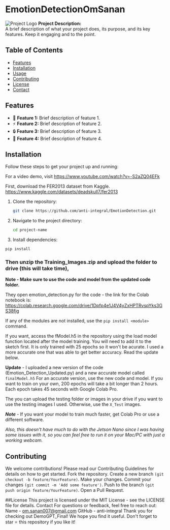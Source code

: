 # EmotionDetectionOmSanan

![Project Logo](link-to-your-logo.png) 
**Project Description:**  
A brief description of what your project does, its purpose, and its key features. Keep it engaging and to the point.

## Table of Contents

- [Features](#features)
- [Installation](#installation)
- [Usage](#usage)
- [Contributing](#contributing)
- [License](#license)
- [Contact](#contact)

## Features

- 🚀 **Feature 1:** Brief description of feature 1.
- ⚡ **Feature 2:** Brief description of feature 2.
- 🔒 **Feature 3:** Brief description of feature 3.
- 🌟 **Feature 4:** Brief description of feature 4.

## Installation

Follow these steps to get your project up and running:

For a video demo, visit https://www.youtube.com/watch?v=-S2aZQ04EFk

First, download the FER2013 dataset from Kaggle.
https://www.kaggle.com/datasets/deadskull7/fer2013

1. Clone the repository:
   ```bash
   git clone https://github.com/anti-integral/EmotionDetection.git

2. Navigate to the project directory:

    ```bash
   cd project-name

4. Install dependencies:
```bash
pip install  
```



### Then unzip the Training_Images.zip and upload the folder to drive (this will take time),

****Note - Make sure to use the code and model from the updated code folder.****

They open emotion_detection.py for the code - the link for the Colab notebook is:
https://colab.research.google.com/drive/1Dpfp4e1J4V4yZxHPTRvspYks3GS38fjg

If any of the modules are not installed, use the `pip install <module>` command.

If you want, access the fModel.h5 in the repository using the load model function located after the model training. 
You will need to add it to the sketch first. It is only trained with 25 epochs so it won't be acurate. 
I used a more accurate one that was able to get better accuracy. Read the update below.

****Update**** - I uploaded a new version of the code (Emotion_Detection_Updated.py) and a new accurate model called `finalModel.h5` 
For an accurate version, use the new code and model. If you want to train on your own, 200 epochs will take a bit longer than 2 hours. 
Each epoch takes 45 seconds with Google Colab Pro. 


The you can upload the testing folder or images in your drive if you want to use the testing images I used. 
Otherwise, use the `X_Test` images.

***Note*** - If you want your model to train much faster, get Colab Pro or use a different software.

*Also, this doesn't have much to do with the Jetson Nano since I was having some issues with it, so you can feel free to run it on your Mac/PC with just a working webcam.*

## Contributing

We welcome contributions! Please read our Contributing Guidelines for details on how to get started.
Fork the repository.
Create a new branch `(git checkout -b feature/YourFeature)`.
Make your changes.
Commit your changes `(git commit -m 'Add some feature')`.
Push to the branch `(git push origin feature/YourFeature)`.
Open a Pull Request.


##License
This project is licensed under the MIT License - see the LICENSE file for details.
Contact
For questions or feedback, feel free to reach out:
Name - om.sanan007@gmail.com
GitHub - anti-integral
Thank you for checking out DemoGPT_Final! We hope you find it useful. Don't forget to star ⭐ this repository if you like it!

